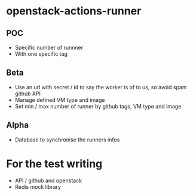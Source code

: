 # openstack-actions-runner

## POC
 - Specific number of runnner
 - With one specific tag

## Beta
 - Use an url with secret / id to say the worker is of to us, so avoid spam github API
 - Manage defined VM type and image
 - Set min / max number of runner by github tags, VM type and image

## Alpha
 - Database to synchronise the runners infos

# For the test writing
 - API / github and openstack
 - Redis mock library